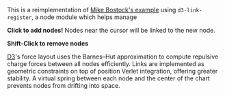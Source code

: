 This is a reimplementation of [Mike Bostock's example](http://bl.ocks.org/mbostock/929623) using `d3-link-register`, a node module which helps manage 

**Click to add nodes!** Nodes near the cursor will be linked to the new node.

**Shift-Click to remove nodes**

[D3](http://d3js.org/)'s force layout uses the Barnes–Hut approximation to compute repulsive charge forces between all nodes efficiently. Links are implemented as geometric constraints on top of position Verlet integration, offering greater stability. A virtual spring between each node and the center of the chart prevents nodes from drifting into space.
